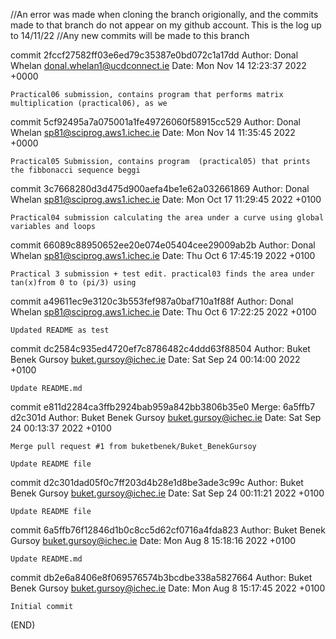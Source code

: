 //An error was made when cloning the branch origionally, and the commits made to that branch do not appear on my github account. This is the log up to 14/11/22 
//Any new commits will be made to this branch





commit 2fccf27582ff03e6ed79c35387e0bd072c1a17dd
Author: Donal Whelan <donal.whelan1@ucdconnect.ie>
Date:   Mon Nov 14 12:23:37 2022 +0000

    Practical06 submission, contains program that performs matrix multiplication (practical06), as we

commit 5cf92495a7a075001a1fe49726060f58915cc529
Author: Donal Whelan <sp81@sciprog.aws1.ichec.ie>
Date:   Mon Nov 14 11:35:45 2022 +0000

    Practical05 Submission, contains program  (practical05) that prints the fibbonacci sequence beggi

commit 3c7668280d3d475d900aefa4be1e62a032661869
Author: Donal Whelan <sp81@sciprog.aws1.ichec.ie>
Date:   Mon Oct 17 11:29:45 2022 +0100

    Practical04 submission calculating the area under a curve using global variables and loops

commit 66089c88950652ee20e074e05404cee29009ab2b
Author: Donal Whelan <sp81@sciprog.aws1.ichec.ie>
Date:   Thu Oct 6 17:45:19 2022 +0100

    Practical 3 submission + test edit. practical03 finds the area under tan(x)from 0 to (pi/3) using

commit a49611ec9e3120c3b553fef987a0baf710a1f88f
Author: Donal Whelan <sp81@sciprog.aws1.ichec.ie>
Date:   Thu Oct 6 17:22:25 2022 +0100

    Updated README as test

commit dc2584c935ed4720ef7c8786482c4ddd63f88504
Author: Buket Benek Gursoy <buket.gursoy@ichec.ie>
Date:   Sat Sep 24 00:14:00 2022 +0100

    Update README.md

commit e811d2284ca3ffb2924bab959a842bb3806b35e0
Merge: 6a5ffb7 d2c301d
Author: Buket Benek Gursoy <buket.gursoy@ichec.ie>
Date:   Sat Sep 24 00:13:37 2022 +0100

    Merge pull request #1 from buketbenek/Buket_BenekGursoy

    Update README file

commit d2c301dad05f0c7ff203d4b28e1d8be3ade3c99c
Author: Buket Benek Gursoy <buket.gursoy@ichec.ie>
Date:   Sat Sep 24 00:11:21 2022 +0100

    Update README file

commit 6a5ffb76f12846d1b0c8cc5d62cf0716a4fda823
Author: Buket Benek Gursoy <buket.gursoy@ichec.ie>
Date:   Mon Aug 8 15:18:16 2022 +0100

    Update README.md

commit db2e6a8406e8f069576574b3bcdbe338a5827664
Author: Buket Benek Gursoy <buket.gursoy@ichec.ie>
Date:   Mon Aug 8 15:17:45 2022 +0100

    Initial commit
(END)
